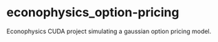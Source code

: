 # econophysics_option-pricing
Econophysics CUDA project simulating a gaussian option pricing model.
